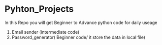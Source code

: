 # Pyhton_Projects

In this Repo you will get Beginner to Advance python code for daily useage
1. Email sender (intermediate code)
2. Password_generator( Beginner code/ it store the data in local file)
